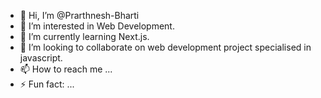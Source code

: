 - 👋 Hi, I’m @Prarthnesh-Bharti
- 👀 I’m interested in Web Development.
- 🌱 I’m currently learning Next.js.
- 💞️ I’m looking to collaborate on web development project specialised in javascript.
- 📫 How to reach me ...
- ⚡ Fun fact: ...

<!---
Prarthnesh-Bharti/Prarthnesh-Bharti is a ✨ special ✨ repository because its `README.md` (this file) appears on your GitHub profile.
You can click the Preview link to take a look at your changes.
--->
